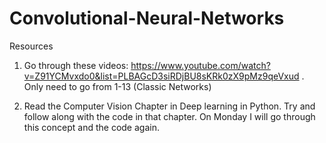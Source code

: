 # Convolutional-Neural-Networks

Resources

1) Go through these videos: https://www.youtube.com/watch?v=Z91YCMvxdo0&list=PLBAGcD3siRDjBU8sKRk0zX9pMz9qeVxud . Only need to go from 1-13 (Classic Networks)

2) Read the Computer Vision Chapter in Deep learning in Python. Try and follow along with the code in that chapter. On Monday I will go through this concept and the code again. 
